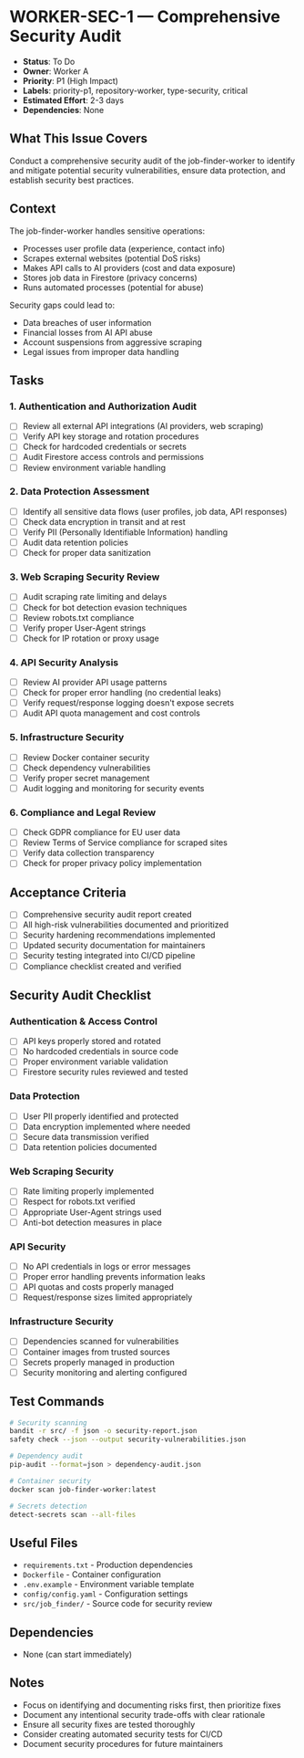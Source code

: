 # WORKER-SEC-1 — Comprehensive Security Audit

- **Status**: To Do
- **Owner**: Worker A
- **Priority**: P1 (High Impact)
- **Labels**: priority-p1, repository-worker, type-security, critical
- **Estimated Effort**: 2-3 days
- **Dependencies**: None

## What This Issue Covers

Conduct a comprehensive security audit of the job-finder-worker to identify and mitigate potential security vulnerabilities, ensure data protection, and establish security best practices.

## Context

The job-finder-worker handles sensitive operations:
- Processes user profile data (experience, contact info)
- Scrapes external websites (potential DoS risks)
- Makes API calls to AI providers (cost and data exposure)
- Stores job data in Firestore (privacy concerns)
- Runs automated processes (potential for abuse)

Security gaps could lead to:
- Data breaches of user information
- Financial losses from AI API abuse
- Account suspensions from aggressive scraping
- Legal issues from improper data handling

## Tasks

### 1. Authentication and Authorization Audit
- [ ] Review all external API integrations (AI providers, web scraping)
- [ ] Verify API key storage and rotation procedures
- [ ] Check for hardcoded credentials or secrets
- [ ] Audit Firestore access controls and permissions
- [ ] Review environment variable handling

### 2. Data Protection Assessment
- [ ] Identify all sensitive data flows (user profiles, job data, API responses)
- [ ] Check data encryption in transit and at rest
- [ ] Verify PII (Personally Identifiable Information) handling
- [ ] Audit data retention policies
- [ ] Check for proper data sanitization

### 3. Web Scraping Security Review
- [ ] Audit scraping rate limiting and delays
- [ ] Check for bot detection evasion techniques
- [ ] Review robots.txt compliance
- [ ] Verify proper User-Agent strings
- [ ] Check for IP rotation or proxy usage

### 4. API Security Analysis
- [ ] Review AI provider API usage patterns
- [ ] Check for proper error handling (no credential leaks)
- [ ] Verify request/response logging doesn't expose secrets
- [ ] Audit API quota management and cost controls

### 5. Infrastructure Security
- [ ] Review Docker container security
- [ ] Check dependency vulnerabilities
- [ ] Verify proper secret management
- [ ] Audit logging and monitoring for security events

### 6. Compliance and Legal Review
- [ ] Check GDPR compliance for EU user data
- [ ] Review Terms of Service compliance for scraped sites
- [ ] Verify data collection transparency
- [ ] Check for proper privacy policy implementation

## Acceptance Criteria

- [ ] Comprehensive security audit report created
- [ ] All high-risk vulnerabilities documented and prioritized
- [ ] Security hardening recommendations implemented
- [ ] Updated security documentation for maintainers
- [ ] Security testing integrated into CI/CD pipeline
- [ ] Compliance checklist created and verified

## Security Audit Checklist

### Authentication & Access Control
- [ ] API keys properly stored and rotated
- [ ] No hardcoded credentials in source code
- [ ] Proper environment variable validation
- [ ] Firestore security rules reviewed and tested

### Data Protection
- [ ] User PII properly identified and protected
- [ ] Data encryption implemented where needed
- [ ] Secure data transmission verified
- [ ] Data retention policies documented

### Web Scraping Security
- [ ] Rate limiting properly implemented
- [ ] Respect for robots.txt verified
- [ ] Appropriate User-Agent strings used
- [ ] Anti-bot detection measures in place

### API Security
- [ ] No API credentials in logs or error messages
- [ ] Proper error handling prevents information leaks
- [ ] API quotas and costs properly managed
- [ ] Request/response sizes limited appropriately

### Infrastructure Security
- [ ] Dependencies scanned for vulnerabilities
- [ ] Container images from trusted sources
- [ ] Secrets properly managed in production
- [ ] Security monitoring and alerting configured

## Test Commands

```bash
# Security scanning
bandit -r src/ -f json -o security-report.json
safety check --json --output security-vulnerabilities.json

# Dependency audit
pip-audit --format=json > dependency-audit.json

# Container security
docker scan job-finder-worker:latest

# Secrets detection
detect-secrets scan --all-files
```

## Useful Files

- `requirements.txt` - Production dependencies
- `Dockerfile` - Container configuration
- `.env.example` - Environment variable template
- `config/config.yaml` - Configuration settings
- `src/job_finder/` - Source code for security review

## Dependencies

- None (can start immediately)

## Notes

- Focus on identifying and documenting risks first, then prioritize fixes
- Document any intentional security trade-offs with clear rationale
- Ensure all security fixes are tested thoroughly
- Consider creating automated security tests for CI/CD
- Document security procedures for future maintainers
